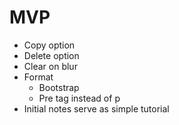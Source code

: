 # MVP

- Copy option
- Delete option
- Clear on blur
- Format
  - Bootstrap
  - Pre tag instead of p
- Initial notes serve as simple tutorial
